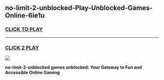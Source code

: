 
## no-limit-2-unblocked-Play-Unblocked-Games-Online-6ie1u
<h3>
<a href="https://premium76.site?title=no-limit-2-unblocked&ref=25A">CLICK TO PLAY</a></h3>
<hr>

<h3>
<a href="https://premium76.site?title=no-limit-2-unblocked&ref=25A">CLICK 2 PLAY</a>
  
</h3>

<a href="https://premium76.site?title=no-limit-2-unblocked&ref=25A"><img src="https://clearcache.store/games.png"></a>


**no-limit-2-unblocked games unblocked: Your Gateway to Fun and Accessible Online Gaming**
